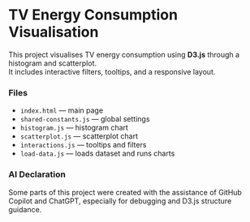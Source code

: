# TV Energy Consumption Visualisation

This project visualises TV energy consumption using **D3.js** through a histogram and scatterplot.  
It includes interactive filters, tooltips, and a responsive layout.

### Files
- `index.html` — main page  
- `shared-constants.js` — global settings  
- `histogram.js` — histogram chart  
- `scatterplot.js` — scatterplot chart  
- `interactions.js` — tooltips and filters  
- `load-data.js` — loads dataset and runs charts

### AI Declaration
Some parts of this project were created with the assistance of GitHub Copilot and ChatGPT, especially for debugging and D3.js structure guidance.
